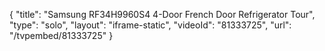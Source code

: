 {
    "title": "Samsung RF34H9960S4 4-Door French Door Refrigerator Tour",
    "type": "solo",
    "layout": "iframe-static",
    "videoId": "81333725",
    "url": "\/tvpembed\/81333725"
}
